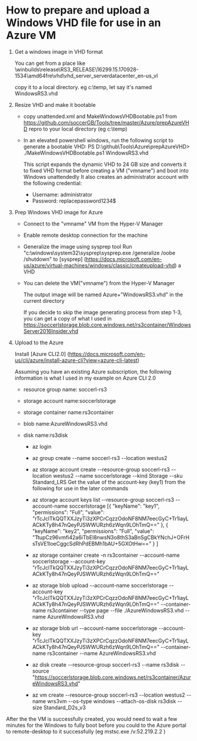 # How to prepare and upload a Windows VHD file for use in an Azure VM 

1. Get a windows image in VHD format

      You can get from a place like \\winbuilds\release\RS3_RELEASE\16299.15.170928-1534\amd64fre\vhd\vhd_server_serverdatacenter_en-us_vl
     
      copy it to a local directory. eg c:\temp, let say it's named WindowsRS3.vhd
      
2. Resize VHD and make it bootable 
   
   - copy unattended.xml and MakeWindowsVHDBootable.ps1 from https://github.com/soccerGB/Tools/tree/master/Azure/prepAzureVHD repro to your local directory (eg c:\temp)  

   - In an elevated powershell windows, run the following script to generate a bootable VHD:
     PS D:\github\Tools\Azure\prepAzureVHD> ./MakeWindowsVHDBootable.ps1 WindowsRS3.vhd

     This script expands the dynamic VHD to 24 GB size and converts it to fixed VHD format before creating a VM ("vmname") and boot into Windows unattendedly
     It also creates an administrator account with the following credential:
     
     - Username: administrator
     - Password: replacepassword1234$
  
3. Prep Windows VHD image for Azure
  
   - Connect to the "vmname" VM from the Hyper-V Manager
   - Enable remote desktop connection for the machine
   - Generalize the image using sysprep tool
      Run "c:\windows\system32\sysprep\sysprep.exe /generalize /oobe /shutdown" to [sysprep] (https://docs.microsoft.com/en-us/azure/virtual-machines/windows/classic/createupload-vhd) a VHD  
      
   - You can delete the VM("vmname") from the Hyper-V Manager 

      The output image will be named Azure+"WindowsRS3.vhd" in the current directory
   
      If you decide to skip the image generating process from step 1-3, you can get a copy of what I used in  https://soccerlstorage.blob.core.windows.net/rs3container/WindowsServer2016Insider.vhd
   
4. Upload to the Azure

   Install [Azure CLI2.0] (https://docs.microsoft.com/en-us/cli/azure/install-azure-cli?view=azure-cli-latest)
   
   Assuming you have an existing Azure subscription, the following information is what I used in my example on Azure CLI 2.0
   - resource group name: soccerl-rs3 
   - storage account name:soccerlstorage
   - storage container name:rs3container 
   - blob name:AzureWindowsRS3.vhd
   - disk name:rs3disk

      - az login
      - az group create --name soccerl-rs3 --location westus2
      - az storage account create --resource-group soccerl-rs3 --location westus2 --name soccerlstorage --kind Storage --sku Standard_LRS
          Get the value of the account-key (key1) from the following for use in the later commands        
      - az storage account keys list --resource-group soccerl-rs3 --account-name soccerlstorage
            [{
                "keyName": "key1",
                "permissions": "Full",
                "value": "rTcJclTkQQTXXJzyTi3zXPCrCqzzOdoNF8NM7eecGyC+Tr1iayLACkKTy8h47nQeyPJSWWURzh6zWqn9LOhTmQ=="
              },
              {
                "keyName": "key2",
                "permissions": "Full",
                "value": "TtupCz96vmfi42a6iTbEl8nwsN3o8thS3aBnSgCBkYNchJ+OFrHsTsVE1loeCggcSdRhPdEBMh1bAU+5GXOtHw=="
              }
            ]
      
      - az storage container create -n rs3container --account-name soccerlstorage --account-key "rTcJclTkQQTXXJzyTi3zXPCrCqzzOdoNF8NM7eecGyC+Tr1iayLACkKTy8h47nQeyPJSWWURzh6zWqn9LOhTmQ=="

      - az storage blob upload --account-name soccerlstorage --account-key "rTcJclTkQQTXXJzyTi3zXPCrCqzzOdoNF8NM7eecGyC+Tr1iayLACkKTy8h47nQeyPJSWWURzh6zWqn9LOhTmQ==" --container-name rs3container --type page --file ./AzureWindowsRS3.vhd --name AzureWindowsRS3.vhd

      - az storage blob url    --account-name soccerlstorage --account-key "rTcJclTkQQTXXJzyTi3zXPCrCqzzOdoNF8NM7eecGyC+Tr1iayLACkKTy8h47nQeyPJSWWURzh6zWqn9LOhTmQ==" --container-name rs3container --name AzureWindowsRS3.vhd

      - az disk create --resource-group soccerl-rs3 --name rs3disk --source "https://soccerlstorage.blob.core.windows.net/rs3container/AzureWindowsRS3.vhd"

      - az vm create --resource-group soccerl-rs3  --location westus2 --name wrs3vm --os-type windows --attach-os-disk rs3disk --size Standard_D2s_v3

After the the VM is successfully created, you would need to wait a few minutes for the Windows to fully boot before you could to the Azure portal to remote-desktop to it successfully (eg  mstsc.exe /v:52.219.2.2 )
